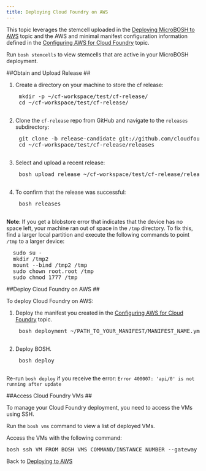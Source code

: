```yaml
---
title: Deploying Cloud Foundry on AWS
---
```


This topic leverages the stemcell uploaded in the [Deploying MicroBOSH to AWS](../../bosh/deploy-microbosh-to-aws.html) topic and the AWS and minimal manifest configuration information defined in the [Configuring AWS for Cloud Foundry](./configure_aws_cf.html) topic.

Run `bosh stemcells` to view stemcells that are active in your MicroBOSH deployment.

##<a id="release"></a>Obtain and Upload Release ##

1. Create a directory on your machine to store the cf release:

    <pre class="terminal">
    mkdir -p ~/cf-workspace/test/cf-release/
    cd ~/cf-workspace/test/cf-release/
    </pre>

1. Clone the `cf-release` repo from GitHub and navigate to the `releases` subdirectory:

    <pre class="terminal">
    git clone -b release-candidate git://github.com/cloudfoundry/cf-release.git
    cd ~/cf-workspace/test/cf-release/releases
    </pre>

1. Select and upload a recent release:

    <pre class="terminal">
    bosh upload release ~/cf-workspace/test/cf-release/releases/cf-193.yml
    </pre>

1. To confirm that the release was successful:

    <pre class="terminal">
    bosh releases
    </pre>

<p class="note"><strong>Note</strong>: If you get a blobstore error that indicates that the device has no space left, your machine ran out of space in the <code>/tmp</code> directory. To fix this, find a larger local partition and execute the following commands to point <code>/tmp</code> to a larger device:</p>

<pre class="terminal">
  sudo su -
  mkdir /tmp2
  mount --bind /tmp2 /tmp
  sudo chown root.root /tmp
  sudo chmod 1777 /tmp
</pre>

##<a id="deploy"></a>Deploy Cloud Foundry on AWS ##

To deploy Cloud Foundry on AWS:

1. Deploy the manifest you created in the [Configuring AWS for Cloud Foundry](./configure_aws_cf.html) topic.

    <pre class="terminal">
    bosh deployment ~/PATH_TO_YOUR_MANIFEST/MANIFEST_NAME.yml
    </pre>

1. Deploy BOSH.

    <pre class="terminal">
    bosh deploy
    </pre>


Re-run `bosh deploy` if you receive the error: `Error 400007: 'api/0' is not running after update`

##<a id="access-cf-vms"></a>Access Cloud Foundry VMs ##

To manage your Cloud Foundry deployment, you need to access the VMs using SSH. 

Run the `bosh vms` command to view a list of deployed VMs. 

Access the VMs with the following command:

<pre class="terminal">
bosh ssh VM_FROM_BOSH_VMS_COMMAND/INSTANCE_NUMBER --gateway_host YOUR_PUBLIC_MICROBOSH_ADDRESS --gateway_user vcap
</pre>

Back to [Deploying to AWS](aws_steps.html)